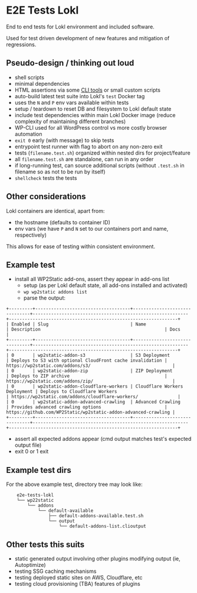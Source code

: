 # E2E Tests Lokl

End to end tests for Lokl environment and included software.

Used for test driven development of new features and mitigation of regressions.

## Pseudo-design / thinking out loud 

 - shell scripts
 - minimal dependencies
 - HTML assertions via some [CLI tools](https://github.com/dbohdan/structured-text-tools#xml-html)
 or small custom scripts
 - auto-build latest test suite into Lokl's `test` Docker tag
 - uses the `N` and `P` env vars available within tests
 - setup / teardown to reset DB and filesystem to Lokl default state
 - include test dependencies within main Lokl Docker image (reduce complexity of
 maintaining different branches)
 - WP-CLI used for all WordPress control vs more costly browser automation
 - `exit 0` early (with message) to skip tests
 - entrypoint test runner with flag to abort on any non-zero exit
 - tests (`filename.test.sh`) organized within nested dirs for project/feature
 - all `filename.test.sh` are standalone, can run in any order
 - if long-running test, can source additional scripts (without `.test.sh`
 in filename so as not to be run by itself)
 - `shellcheck` tests the tests

## Other considerations

Lokl containers are identical, apart from:
 - the hostname (defaults to container ID)
 - env vars (we have `P` and `N` set to our containers port and name, respectively)

This allows for ease of testing within consistent environment.


## Example test

 - install all WP2Static add-ons, assert they appear in add-ons list
   - setup (as per Lokl default state, all add-ons installed and activated)
   - `wp wp2static addons list`
   - parse the output:
```
+---------+------------------------------------+-------------------------------+-----------------------------------------------------------+----------------------------------------------------------------+
| Enabled | Slug                               | Name                          | Description                                               | Docs                                                           |
+---------+------------------------------------+-------------------------------+-----------------------------------------------------------+----------------------------------------------------------------+
| 0       | wp2static-addon-s3                 | S3 Deployment                 | Deploys to S3 with optional CloudFront cache invalidation | https://wp2static.com/addons/s3/                               |
| 0       | wp2static-addon-zip                | ZIP Deployment                | Deploys to ZIP archive                                    | https://wp2static.com/addons/zip/                              |
| 0       | wp2static-addon-cloudflare-workers | Cloudflare Workers Deployment | Deploys to Cloudflare Workers                             | https://wp2static.com/addons/cloudflare-workers/               |
| 0       | wp2static-addon-advanced-crawling  | Advanced Crawling             | Provides advanced crawling options                        | https://github.com/WP2Static/wp2static-addon-advanced-crawling |
+---------+------------------------------------+-------------------------------+-----------------------------------------------------------+----------------------------------------------------------------+
```
   - assert all expected addons appear (cmd output matches test's expected output file)
   - exit 0 or 1 exit 

## Example test dirs

For the above example test, directory tree may look like:

```
    e2e-tests-lokl
    └── wp22static
        └── addons
            └── default-available
                ├── default-addons-available.test.sh
                └── output
                    └── default-addons-list.clioutput
```


## Other tests this suits

 - static generated output involving other plugins modifying output
 (ie, Autoptimize)
 - testing SSG caching mechanisms
 - testing deployed static sites on AWS, Cloudflare, etc
 - testing cloud provisioning (TBA) features of plugins
